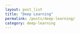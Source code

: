 ```yaml
---
layout: post_list
title: "Deep Learning"
permalink: /posts/deep-learning/
category: deep-learning
---
```

